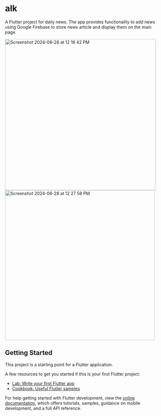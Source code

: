 # alk

A Flutter project for daily news. The app provides functionality to add news using Google Firebase to store news article and display them on the main page. 


<img width="499" alt="Screenshot 2024-06-28 at 12 16 42 PM" src="https://github.com/aniketjohri23/alk_news/assets/73753201/7476fc2a-ab4c-46ba-8a58-d293f53e9050">
<img width="495" alt="Screenshot 2024-06-28 at 12 27 58 PM" src="https://github.com/aniketjohri23/alk_news/assets/73753201/be99e302-408a-471e-ba04-1f6743053257">

## Getting Started

This project is a starting point for a Flutter application.

A few resources to get you started if this is your first Flutter project:

- [Lab: Write your first Flutter app](https://docs.flutter.dev/get-started/codelab)
- [Cookbook: Useful Flutter samples](https://docs.flutter.dev/cookbook)

For help getting started with Flutter development, view the
[online documentation](https://docs.flutter.dev/), which offers tutorials,
samples, guidance on mobile development, and a full API reference.
